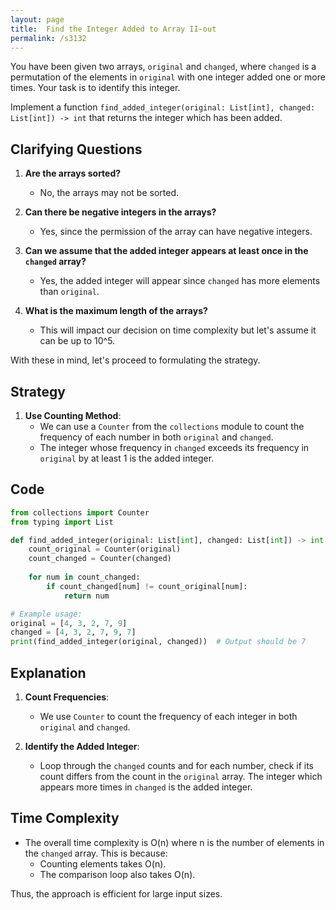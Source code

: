 ```yaml
---
layout: page
title:  Find the Integer Added to Array II-out
permalink: /s3132
---
```


You have been given two arrays, `original` and `changed`, where `changed` is a permutation of the elements in `original` with one integer added one or more times. Your task is to identify this integer.

Implement a function `find_added_integer(original: List[int], changed: List[int]) -> int` that returns the integer which has been added.

## Clarifying Questions

1. **Are the arrays sorted?**
   - No, the arrays may not be sorted.
   
2. **Can there be negative integers in the arrays?**
   - Yes, since the permission of the array can have negative integers.

3. **Can we assume that the added integer appears at least once in the `changed` array?**
   - Yes, the added integer will appear since `changed` has more elements than `original`.
   
4. **What is the maximum length of the arrays?**
   - This will impact our decision on time complexity but let's assume it can be up to 10^5.

With these in mind, let's proceed to formulating the strategy.

## Strategy

1. **Use Counting Method**:
   - We can use a `Counter` from the `collections` module to count the frequency of each number in both `original` and `changed`.
   - The integer whose frequency in `changed` exceeds its frequency in `original` by at least 1 is the added integer.

## Code

```python
from collections import Counter
from typing import List

def find_added_integer(original: List[int], changed: List[int]) -> int:
    count_original = Counter(original)
    count_changed = Counter(changed)
    
    for num in count_changed:
        if count_changed[num] != count_original[num]:
            return num

# Example usage:
original = [4, 3, 2, 7, 9]
changed = [4, 3, 2, 7, 9, 7]
print(find_added_integer(original, changed))  # Output should be 7
```

## Explanation

1. **Count Frequencies**:
   - We use `Counter` to count the frequency of each integer in both `original` and `changed`.

2. **Identify the Added Integer**:
   - Loop through the `changed` counts and for each number, check if its count differs from the count in the `original` array. The integer which appears more times in `changed` is the added integer.

## Time Complexity

- The overall time complexity is O(n) where n is the number of elements in the `changed` array. This is because:
  - Counting elements takes O(n).
  - The comparison loop also takes O(n).

Thus, the approach is efficient for large input sizes.